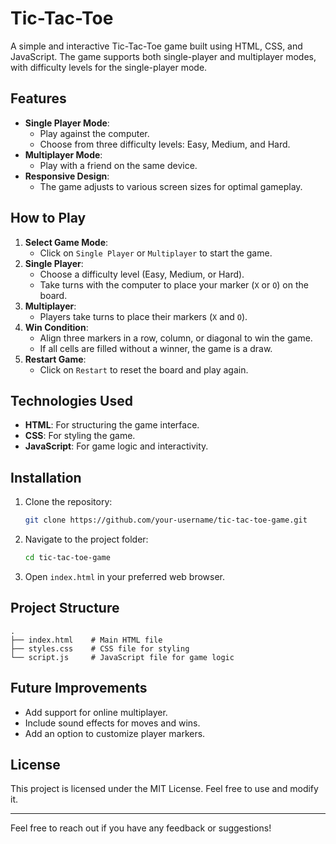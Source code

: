 # Tic-Tac-Toe

A simple and interactive Tic-Tac-Toe game built using HTML, CSS, and JavaScript. The game supports both single-player and multiplayer modes, with difficulty levels for the single-player mode.

## Features

- **Single Player Mode**:
  - Play against the computer.
  - Choose from three difficulty levels: Easy, Medium, and Hard.
- **Multiplayer Mode**:
  - Play with a friend on the same device.
- **Responsive Design**:
  - The game adjusts to various screen sizes for optimal gameplay.

## How to Play

1. **Select Game Mode**:
   - Click on `Single Player` or `Multiplayer` to start the game.
2. **Single Player**:
   - Choose a difficulty level (Easy, Medium, or Hard).
   - Take turns with the computer to place your marker (`X` or `O`) on the board.
3. **Multiplayer**:
   - Players take turns to place their markers (`X` and `O`).
4. **Win Condition**:
   - Align three markers in a row, column, or diagonal to win the game.
   - If all cells are filled without a winner, the game is a draw.
5. **Restart Game**:
   - Click on `Restart` to reset the board and play again.

## Technologies Used

- **HTML**: For structuring the game interface.
- **CSS**: For styling the game.
- **JavaScript**: For game logic and interactivity.

## Installation

1. Clone the repository:
   ```bash
   git clone https://github.com/your-username/tic-tac-toe-game.git
   ```
2. Navigate to the project folder:
   ```bash
   cd tic-tac-toe-game
   ```
3. Open `index.html` in your preferred web browser.


## Project Structure

```
.
├── index.html    # Main HTML file
├── styles.css    # CSS file for styling
└── script.js     # JavaScript file for game logic
```


## Future Improvements

- Add support for online multiplayer.
- Include sound effects for moves and wins.
- Add an option to customize player markers.

## License

This project is licensed under the MIT License. Feel free to use and modify it.

---

Feel free to reach out if you have any feedback or suggestions!

